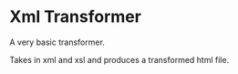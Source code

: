 Xml Transformer
===============

A very basic transformer.

Takes in xml and xsl and produces a transformed html file.